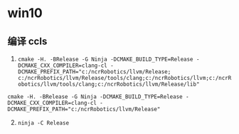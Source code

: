 # win10

## 编译 ccls

1. `cmake -H. -BRelease -G Ninja -DCMAKE_BUILD_TYPE=Release -DCMAKE_CXX_COMPILER=clang-cl -DCMAKE_PREFIX_PATH="c:/ncrRobotics/llvm/Release; c:/ncrRobotics/llvm/Release/tools/clang;c:/ncrRobotics/llvm;c:/ncrRobotics/llvm/tools/clang;c:/ncrRobotics/llvm/Release/lib"`

`cmake -H. -BRelease -G Ninja -DCMAKE_BUILD_TYPE=Release -DCMAKE_CXX_COMPILER=clang-cl -DCMAKE_PREFIX_PATH="c:/ncrRobotics/llvm/Release"`

2. `ninja -C Release`
